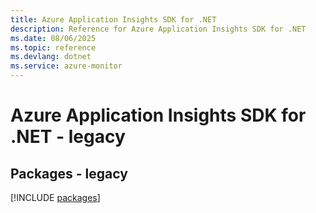 ```yaml
---
title: Azure Application Insights SDK for .NET
description: Reference for Azure Application Insights SDK for .NET
ms.date: 08/06/2025
ms.topic: reference
ms.devlang: dotnet
ms.service: azure-monitor
---
```

# Azure Application Insights SDK for .NET - legacy
## Packages - legacy
[!INCLUDE [packages](application-insights-index.md)]